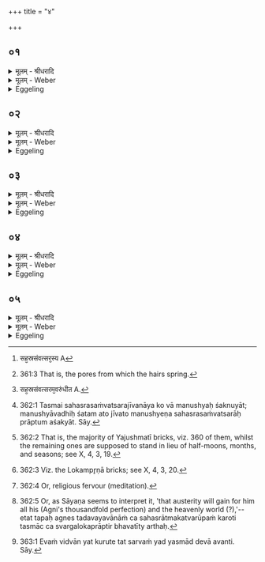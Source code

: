 +++
title = "४"

+++


## ०१
<details><summary>मूलम् - श्रीधरादि</summary>

प्रजा᳘पतिं वै᳘ प्रजाः᳘ सृज᳘मानम्॥  
(म्पा) पाप्मा᳘ मृत्युरभिप᳘रिजघान[[!!]] स त᳘पो ऽतप्यत सह᳘स्रᳫँ᳭ संव्वत्सरा᳘न्पाप्मा᳘नं व्विजि᳘हासन्॥
</details>

<details><summary>मूलम् - Weber</summary>

प्रजा᳘पतिं वै᳘ प्रजाः᳘ सृज᳘मानम्॥  
पाप्मा᳘ मृत्यु᳘रभिप᳘रिजघान स त᳘पोऽतप्यत सह᳘स्रᳫं संवत्सरा᳘न्पाप्मा᳘नं विजि᳘हासन्॥
</details>

<details><summary>Eggeling</summary>

1. When Prajāpati was creating living beings, Death, that evil, overpowered him. He practised austerities for a thousand years, striving to leave evil behind him.
</details>

## ०२
<details><summary>मूलम् - श्रीधरादि</summary>

(संस्त᳘) त᳘स्य त᳘पस्तेपान᳘स्य॥  
(स्यै) एभ्यो᳘ लोमगर्ते᳘भ्य ऽऊर्ध्वा᳘नि ज्यो᳘तीᳫँ᳭ष्यायंस्तद्या᳘नि ता᳘नि ज्यो᳘तीᳫँ᳭ष्येता᳘नि ता᳘नि न᳘क्षत्राणि या᳘वन्त्येता᳘नि न᳘क्षत्राणि ता᳘वन्तो लोमगर्ता या᳘वन्तो लोमगर्तास्ता᳘वन्तः सह᳘स्रसंव्वत्सर᳘स्य मुहूर्ताः[[!!]]॥
</details>

<details><summary>मूलम् - Weber</summary>

त᳘स्य त᳘पस्तेपान᳘स्य॥  
एभ्यो᳘ लोमगर्ते᳘भ्य ऊर्ध्वा᳘नि ज्यो᳘तींष्यायंस्तद्या᳘नि ता᳘नि ज्यो᳘तींष्येता᳘नि ता᳘नि न᳘क्षत्राणि या᳘वन्त्येता᳘नि न᳘क्षत्राणि ता᳘वन्तो लोमगर्ता या᳘वन्तो लोमगर्तास्ता᳘वन्तः सह᳘स्रसंवत्सरस्य [^wbr_1] मुहूर्ताः᳟॥  

[^wbr_1]: सह᳘स्रसंवत्सर᳘स्य A
</details>

<details><summary>Eggeling</summary>

2. Whilst he was practising austerities, lights went upwards from those hair-pits [^egg_701] of his; and those lights are those stars: as many stars as there are, so many hair-pits there are; and as many hair-pits as there are, so many muhūrtas there are in a (sacrificial performance) of a thousand years.

[^egg_701]: 361:3 That is, the pores from which the hairs spring.
</details>

## ०३
<details><summary>मूलम् - श्रीधरादि</summary>

स᳘ सहस्रतमे᳘ संव्वत्सरे[[!!]]॥  
सर्व्व्वो᳘ ऽत्यपवत स᳘ यः सो ऽत्य᳘पवताय᳘मेव स᳘ व्वायुर्यो ऽयं[[!!]] प᳘वते᳘ ऽथ यं तं᳘ पाप्मा᳘नमत्य᳘पवतेदं तच्छ᳘रीरं क᳘ ऽउ त᳘स्मै मनु᳘ष्यो यः᳘ सह᳘स्रसंव्वत्सरम᳘वरुन्धीत[[!!]] व्विद्य᳘या ह वा᳘ ऽएवंवि᳘त्सह᳘स्रसंव्वत्सरम᳘वरुन्द्धे॥
</details>

<details><summary>मूलम् - Weber</summary>

स᳘ सहस्रतमे᳘ संवत्सरे᳟॥  
सर्वो᳘ऽत्यपवत सॗ यः सोऽत्य᳘पवताय᳘मेव स᳘ वायुॗर्योऽयम् प᳘वते᳘ऽथ यं त᳘म् पाप्मा᳘नमत्य᳘पवतेदं तछ᳘रीरं क᳘ उ त᳘स्मै मनुॗष्यो यः᳘ सह᳘स्रसंवत्सरमवरुन्धीत᳘ [^wbr_2] विद्य᳘या ह वा᳘ एवंवि᳘त्सह᳘स्रसंवत्सरम᳘वरुन्द्धे॥  

[^wbr_2]: सह᳘स्रसंवत्सरम᳘वरुंधीत A.
</details>

<details><summary>Eggeling</summary>

3. In the one-thousandth year, he cleansed himself all through; and he that cleansed all through is this wind which here cleanses by blowing; and that evil which he cleansed all through is this body.

 But what is man that he could secure for himself a (life) of a thousand years [^egg_702]? By knowledge, assuredly, he who knows secures for himself (the benefits of a performance) of a thousand years.

[^egg_702]: 362:1 Tasmai sahasrasaṁvatsarajīvanāya ko vā manushyaḥ śaknuyāt; manushyāvadhiḥ śatam ato jīvato manushyeṇa sahasrasaṁvatsarāḥ prāptum aśakyāt. Sāy.
</details>

## ०४
<details><summary>मूलम् - श्रीधरादि</summary>

स᳘र्व्वा ऽए᳘वैता ऽइ᳘ष्टकाः साहस्रीरु᳘पासीत॥  
रात्रिसहस्रे᳘ण रात्रिसहस्रेणै᳘कैकां परिश्रि᳘तᳫँ᳭ स᳘म्पन्नामु᳘पासीताहःसहस्रे᳘णाहःसहस्रेणै᳘कैकामहर्भा᳘जमर्धमाससहस्रे᳘णार्धमाससहस्रेणै᳘कैकामर्धमासभा᳘जं माससहस्रे᳘ण माससहस्रेणै᳘कैकां मासभा᳘जमृतुसहस्रे᳘ण ऽर्तुसहस्रेणै᳘कैकामृतुभा᳘जं मुहूर्तसहस्रे᳘ण मुहूर्तसहस्रेणै᳘कैकां मुहूर्तभा᳘जᳫँ᳭ संवत्सरसहस्रे᳘ण संवत्सरं ते य᳘ ऽएत᳘मेव᳘मग्नि᳘ᳫँ᳘ संव्वत्सरे᳘ण स᳘म्पन्नं व्विदुः᳘ सहस्रतमी᳘ᳫँ᳘ हास्य ते᳘ कलां᳘ व्विदुर᳘थ य᳘ ऽएनमेवं न᳘ व्विदुर्न᳘ हास्य ते᳘ सहस्रतमीं᳘ चन᳘ कलां᳘ विदुर᳘थ य᳘ ऽए᳘वैवं व्वे᳘द यो᳘ वैतत्क᳘र्म कुरुते स᳘ है᳘वैतᳫँ᳭ स᳘र्व्वं कृत्स्नं᳘ प्राजापत्य᳘मग्नि᳘माप्नो᳘ति यं᳘ प्रजा᳘पतिरा᳘प्नोत्त᳘स्मादेवंवित्त᳘प ऽएव᳘ तप्येत य᳘दु ह वा᳘ ऽएवंवित्त᳘प ऽएव तप्य᳘त ऽआ᳘ मैथुनात्स᳘र्व्वᳫँ᳭ हास्य त᳘त्स्वर्गं᳘ लोक᳘मभिस᳘म्भवति॥
</details>

<details><summary>मूलम् - Weber</summary>

स᳘र्वा एॗवैता इ᳘ष्टकाः साहस्रीरु᳘पासीत॥  
रात्रिसहस्रे᳘ण रात्रिसहस्रेणै᳘कैकाम् परिश्रि᳘तᳫं स᳘म्पन्नामु᳘पासीताहःसहस्रे᳘णाहःसहस्रेणै᳘कैकामहर्भा᳘जमर्धमाससहस्रे᳘णार्धमाससहस्रेणै᳘कैकामर्धमासभा᳘जम् माससहस्रे᳘ण-माससहस्रेणै᳘कैकाम् मासभा᳘जमृतुसहस्रे᳘णर्तृसहस्रेणै᳘कैकामृतुभा᳘जम् मुहूर्तसहस्रे᳘ण-मुहूर्तसहस्रेणै᳘कैकाम् मुहूर्तभा᳘जᳫं संवत्सरसहस्रे᳘ण संवत्सरं ते य᳘ एत᳘मेव᳘मग्नि᳘ᳫं᳘ संवत्सरे᳘ण स᳘म्पन्नं विदुः᳘ सहस्रतमी᳘ᳫं᳘ हास्य ते᳘ कलां᳘ विदुर᳘थ य᳘ एनमेवं न᳘ विदुर्न᳘ हास्य ते᳘ सहस्रतमीं᳘ चन᳘ कलां᳘ विदुर᳘थ य᳘ एॗवैवं वे᳘द यो᳘ वैतत्क᳘र्म कुरुते स᳘ हैॗवैतᳫं स᳘र्वं कृत्स्न᳘म् प्राजापत्य᳘मग्नि᳘माप्नोति य᳘म् प्रजा᳘पतिरा᳘प्नोत्त᳘स्मादेवंवित्त᳘प एव᳘ तप्येत य᳘दु ह वा᳘ एवंवित्त᳘प तप्य᳘त आ᳘ मैथुनात्स᳘र्वᳫं हास्य त᳘त्स्वर्गं᳘ लोक᳘मभिस᳘म्भवति॥
</details>

<details><summary>Eggeling</summary>

4. Let him look upon all these bricks as a thousandfold: let him look upon each enclosing-stone as charged with a thousand nights, each day-holder [^egg_703] with a thousand days, each half-moon-holder with a thousand half-moons, each month-holder with a thousand months, each season-holder with a thousand seasons, each muhūrta-holder [^egg_704] with a thousand muhūrtas, and the year with a thousand years. They who thus know this Agni as being endowed with a thousand, know his one-thousandth digit; but they who do not thus know him, do not even know a one-thousandth digit of him. And he alone who so knows this, or who performs this sacred work, obtains this whole and complete Prajāpatean Agni whom Prajāpati obtained. Wherefore let him who knows this by all means practise austerities [^egg_705]; for, indeed, when he who knows this practises austerities, even to (abstention from) sexual intercourse, every (part) of him will share in the world of heaven [^egg_706].

[^egg_703]: 362:2 That is, the majority of Yajushmatī bricks, viz. 360 of them, whilst the remaining ones are supposed to stand in lieu of half-moons, months, and seasons; see X, 4, 3, 19.

[^egg_704]: 362:3 Viz. the Lokampr̥ṇā bricks; see X, 4, 3, 20.

[^egg_705]: 362:4 Or, religious fervour (meditation).

[^egg_706]: 362:5 Or, as Sāyaṇa seems to interpret it, 'that austerity will gain for him all his (Agni's thousandfold perfection) and the heavenly world (?),'--etat tapaḥ agnes tadavayavānāṁ ca sahasrātmakatvarūpaṁ karoti tasmāc ca svargalokaprāptir bhavatīty arthaḥ.
</details>

## ०५
<details><summary>मूलम् - श्रीधरादि</summary>

त᳘देत᳘दृ᳘चा᳘ ऽभ्युक्तम्॥  
(न्न) न मृ᳘षा श्रान्तं यद᳘वन्ति देवा ऽइ᳘ति न᳘ है᳘वैवं᳘विदु᳘षः किं᳘चन मृ᳘षा श्रान्तं᳘ भवति त᳘थो हास्यैतत्स᳘र्व्वं देवा᳘ ऽअवन्ति॥
</details>
<details><summary>मूलम् - Weber</summary>

त᳘देत᳘दृॗचाॗभ्युक्तम्॥  
न मृ᳘षा श्रान्तं यद᳘वन्ति देवा इ᳘ति न᳘ हैॗवैवं᳘ विदु᳘षः किं᳘ चन मृ᳘षा श्रान्त᳘म् भवति त᳘थो हास्यैतत्स᳘र्वं देवा᳘ अवन्ति॥
</details>
<details><summary>Eggeling</summary>

5. It is regarding this that it is said in the R̥k (I, 179, 3), 'Not in vain is the labour which the gods favour;' for, in truth, for him who knows there is no labouring in vain, and so, indeed, the gods favour this every (action) of his [^egg_707].

[^egg_707]: 363:1 Evaṁ vidvān yat kurute tat sarvaṁ yad yasmād devā avanti. Sāy.
</details>

